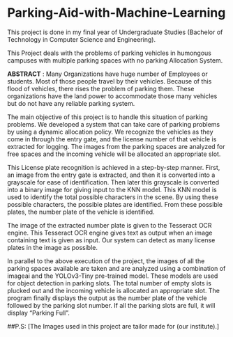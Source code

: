 # Parking-Aid-with-Machine-Learning
This project is done in my final year of Undergraduate Studies (Bachelor of Technology in Computer Science and Engineering).

This Project deals with the problems of parking vehicles in humongous campuses with multiple parking spaces with no parking Allocation System.

**ABSTRACT** : Many Organizations have huge number of Employees or students. Most of those people travel by their vehicles. Because of this flood of vehicles, there rises the problem of parking them. These organizations have the land power to accommodate those many vehicles but do not have any reliable parking system.

The main objective of this project is to handle this situation of parking problems. We developed a system that can take care of parking problems by using a dynamic allocation policy. We recognize the vehicles as they come in through the entry gate, and the license number of that vehicle is extracted for logging. The images from the parking spaces are analyzed for free spaces and the incoming vehicle will be allocated an appropriate slot.

This License plate recognition is achieved in a step-by-step manner. First, an image from the entry gate is extracted, and then it is converted into a grayscale for ease of identification. Then later this grayscale is converted into a binary image for giving input to the KNN model. This KNN model is used to identify the total possible characters in the scene. By using these possible characters, the possible plates are identified. From these possible plates, the number plate of the vehicle is identified.

The image of the extracted number plate is given to the Tesseract OCR engine. This Tesseract OCR engine gives text as output when an image containing text is given as input. Our system can detect as many license plates in the image as possible.

In parallel to the above execution of the project, the images of all the parking spaces available are taken and are analyzed using a combination of imageai and the YOLOv3-Tiny pre-trained model. These models are used for object detection in parking slots. The total number of empty slots is plucked out and the incoming vehicle is allocated an appropriate slot. The program finally displays the output as the number plate of the vehicle followed by the parking slot number. If all the parking slots are full, it will display “Parking Full”.


##P.S: [The Images used in this project are tailor made for (our institute).]
